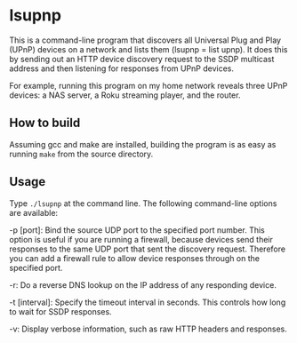 lsupnp
======

This is a command-line program that discovers all Universal Plug and Play (UPnP) devices on a network and lists them (lsupnp = list upnp). It does this by sending out an HTTP device discovery request to the SSDP multicast address and then listening for responses from UPnP devices.

For example, running this program on my home network reveals three UPnP devices: a NAS server, a Roku streaming player, and the router.

How to build
------------
Assuming gcc and make are installed, building the program is as easy as running `make` from the source directory.

Usage
-----
Type `./lsupnp` at the command line. The following command-line options are available:

-p [port]: Bind the source UDP port to the specified port number. This option is useful if you are running a firewall, because devices send their responses to the same UDP port that sent the discovery request. Therefore you can add a firewall rule to allow device responses through on the specified port.

-r: Do a reverse DNS lookup on the IP address of any responding device.

-t [interval]: Specify the timeout interval in seconds. This controls how long to wait for SSDP responses.

-v: Display verbose information, such as raw HTTP headers and responses.

